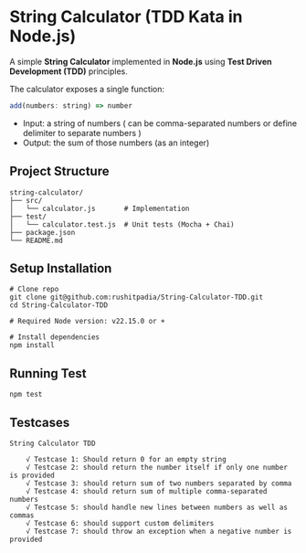 # String Calculator (TDD Kata in Node.js)

A simple **String Calculator** implemented in **Node.js** using **Test Driven Development (TDD)** principles.  

The calculator exposes a single function:  

```js
add(numbers: string) => number
```
* Input: a string of numbers ( can be comma-separated numbers or define delimiter to separate numbers )
* Output: the sum of those numbers (as an integer)


## Project Structure
```
string-calculator/
├── src/
│   └── calculator.js       # Implementation
├── test/
│   └── calculator.test.js  # Unit tests (Mocha + Chai)
├── package.json
└── README.md
```

## Setup Installation
```
# Clone repo
git clone git@github.com:rushitpadia/String-Calculator-TDD.git
cd String-Calculator-TDD

# Required Node version: v22.15.0 or +

# Install dependencies
npm install
```

## Running Test
```
npm test
```

## Testcases
```
String Calculator TDD

    √ Testcase 1: Should return 0 for an empty string
    √ Testcase 2: should return the number itself if only one number is provided
    √ Testcase 3: should return sum of two numbers separated by comma
    √ Testcase 4: should return sum of multiple comma-separated numbers
    √ Testcase 5: should handle new lines between numbers as well as commas
    √ Testcase 6: should support custom delimiters
    √ Testcase 7: should throw an exception when a negative number is provided
```